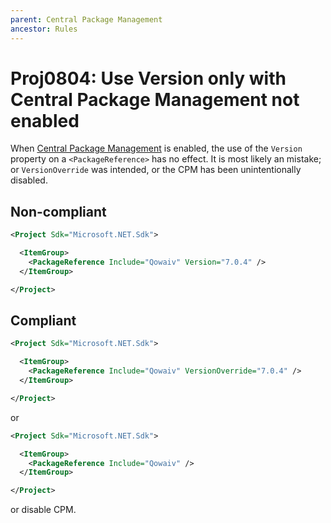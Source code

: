```yaml
---
parent: Central Package Management
ancestor: Rules
---
```


# Proj0804: Use Version only with Central Package Management not enabled
When [Central Package Management](Proj0800.md) is enabled, the use of the
`Version` property on a `<PackageReference>` has no effect. It is most
likely an mistake; or `VersionOverride` was intended, or the CPM has been
unintentionally disabled.

## Non-compliant
``` xml
<Project Sdk="Microsoft.NET.Sdk">

  <ItemGroup>
    <PackageReference Include="Qowaiv" Version="7.0.4" />
  </ItemGroup>

</Project>
```

## Compliant
``` xml
<Project Sdk="Microsoft.NET.Sdk">

  <ItemGroup>
    <PackageReference Include="Qowaiv" VersionOverride="7.0.4" />
  </ItemGroup>

</Project>
```

or

``` xml
<Project Sdk="Microsoft.NET.Sdk">

  <ItemGroup>
    <PackageReference Include="Qowaiv" />
  </ItemGroup>

</Project>
```

or disable CPM.
